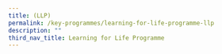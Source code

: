 ```yaml
---
title: (LLP)
permalink: /key-programmes/learning-for-life-programme-llp
description: ""
third_nav_title: Learning for Life Programme
---
```

